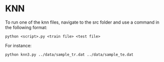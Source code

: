 # KNN

To run one of the knn files, navigate to the src folder and use a command in the following format:

```
python <script>.py <train file> <test file>
```

For instance: 

```
python knn3.py ../data/sample_tr.dat ../data/sample_te.dat
```
